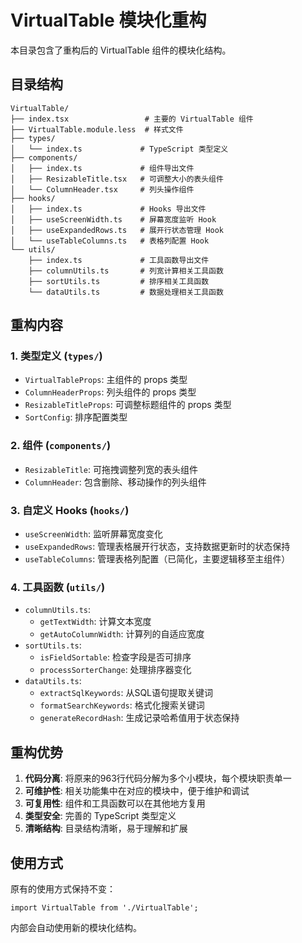 # VirtualTable 模块化重构

本目录包含了重构后的 VirtualTable 组件的模块化结构。

## 目录结构

```
VirtualTable/
├── index.tsx                 # 主要的 VirtualTable 组件
├── VirtualTable.module.less  # 样式文件
├── types/
│   └── index.ts             # TypeScript 类型定义
├── components/
│   ├── index.ts             # 组件导出文件
│   ├── ResizableTitle.tsx   # 可调整大小的表头组件
│   └── ColumnHeader.tsx     # 列头操作组件
├── hooks/
│   ├── index.ts             # Hooks 导出文件
│   ├── useScreenWidth.ts    # 屏幕宽度监听 Hook
│   ├── useExpandedRows.ts   # 展开行状态管理 Hook
│   └── useTableColumns.ts   # 表格列配置 Hook
└── utils/
    ├── index.ts             # 工具函数导出文件
    ├── columnUtils.ts       # 列宽计算相关工具函数
    ├── sortUtils.ts         # 排序相关工具函数
    └── dataUtils.ts         # 数据处理相关工具函数
```

## 重构内容

### 1. 类型定义 (`types/`)
- `VirtualTableProps`: 主组件的 props 类型
- `ColumnHeaderProps`: 列头组件的 props 类型
- `ResizableTitleProps`: 可调整标题组件的 props 类型
- `SortConfig`: 排序配置类型

### 2. 组件 (`components/`)
- `ResizableTitle`: 可拖拽调整列宽的表头组件
- `ColumnHeader`: 包含删除、移动操作的列头组件

### 3. 自定义 Hooks (`hooks/`)
- `useScreenWidth`: 监听屏幕宽度变化
- `useExpandedRows`: 管理表格展开行状态，支持数据更新时的状态保持
- `useTableColumns`: 管理表格列配置（已简化，主要逻辑移至主组件）

### 4. 工具函数 (`utils/`)
- `columnUtils.ts`: 
  - `getTextWidth`: 计算文本宽度
  - `getAutoColumnWidth`: 计算列的自适应宽度
- `sortUtils.ts`:
  - `isFieldSortable`: 检查字段是否可排序
  - `processSorterChange`: 处理排序器变化
- `dataUtils.ts`:
  - `extractSqlKeywords`: 从SQL语句提取关键词
  - `formatSearchKeywords`: 格式化搜索关键词
  - `generateRecordHash`: 生成记录哈希值用于状态保持

## 重构优势

1. **代码分离**: 将原来的963行代码分解为多个小模块，每个模块职责单一
2. **可维护性**: 相关功能集中在对应的模块中，便于维护和调试
3. **可复用性**: 组件和工具函数可以在其他地方复用
4. **类型安全**: 完善的 TypeScript 类型定义
5. **清晰结构**: 目录结构清晰，易于理解和扩展

## 使用方式

原有的使用方式保持不变：

```tsx
import VirtualTable from './VirtualTable';
```

内部会自动使用新的模块化结构。
